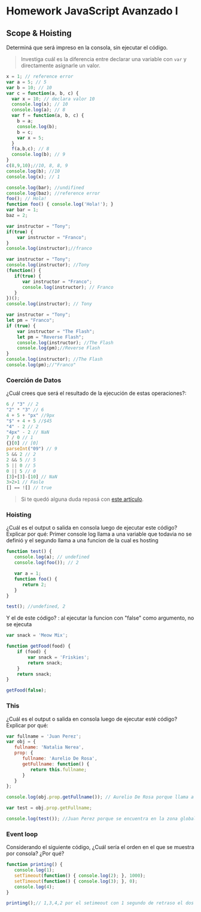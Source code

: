 
# Homework JavaScript Avanzado I

## Scope & Hoisting

Determiná que será impreso en la consola, sin ejecutar el código.

> Investiga cuál es la diferencia entre declarar una variable con `var` y directamente asignarle un valor.

```javascript
x = 1; // reference error
var a = 5; // 5
var b = 10; // 10
var c = function(a, b, c) {
  var x = 10; // declara valor 10
  console.log(x); // 10
  console.log(a); // 8
  var f = function(a, b, c) {
    b = a;
    console.log(b);
    b = c;
    var x = 5;
  }
  f(a,b,c); // 8
  console.log(b); // 9
}
c(8,9,10);//10, 8, 8, 9
console.log(b); //10
console.log(x); // 1
```

```javascript
console.log(bar); //undifined
console.log(baz); //reference error
foo(); // Hola! 
function foo() { console.log('Hola!'); }
var bar = 1; 
baz = 2;
```

```javascript
var instructor = "Tony"; 
if(true) {
    var instructor = "Franco";
}
console.log(instructor);//franco
```

```javascript
var instructor = "Tony";
console.log(instructor); //Tony
(function() {
   if(true) {
      var instructor = "Franco";
      console.log(instructor); // Franco
   }
})();
console.log(instructor); // Tony
```

```javascript
var instructor = "Tony";
let pm = "Franco";
if (true) {
    var instructor = "The Flash";
    let pm = "Reverse Flash";
    console.log(instructor); //The Flash
    console.log(pm);//Reverse Flash
}
console.log(instructor); //The Flash
console.log(pm);//"Franco"
```
### Coerción de Datos

¿Cuál crees que será el resultado de la ejecución de estas operaciones?:

```javascript
6 / "3" // 2
"2" * "3" // 6
4 + 5 + "px" //9px
"$" + 4 + 5 //$45
"4" - 2 // 2
"4px" - 2 // NaN
7 / 0 // 1
{}[0] // [0]
parseInt("09") // 9
5 && 2 // 2
2 && 5 // 5
5 || 0 // 5
0 || 5 // 0
[3]+[3]-[10] // NaN
3>2>1 // Fasle
[] == ![] // true
```

> Si te quedó alguna duda repasá con [este artículo](http://javascript.info/tutorial/object-conversion).


### Hoisting

¿Cuál es el output o salida en consola luego de ejecutar este código? Explicar por qué:
Primer console log llama a una variable que todavia no se definió y el segundo llama a una funcion de la cual es
hosting
```javascript
function test() {
   console.log(a); // undefined
   console.log(foo()); // 2

   var a = 1;
   function foo() {
      return 2;
   }
}

test(); //undefined, 2
```

Y el de este código? :
al ejecutar la funcion con "false" como argumento, no se ejecuta
```javascript
var snack = 'Meow Mix';

function getFood(food) {
    if (food) {
        var snack = 'Friskies';
        return snack;
    }
    return snack;
}

getFood(false); 
```


### This

¿Cuál es el output o salida en consola luego de ejecutar esté código? Explicar por qué:

```javascript
var fullname = 'Juan Perez';
var obj = {
   fullname: 'Natalia Nerea',
   prop: {
      fullname: 'Aurelio De Rosa',
      getFullname: function() {
         return this.fullname;
      }
   }
};

console.log(obj.prop.getFullname()); // Aurelio De Rosa porque llama a la propiedad "prop" donde se encuentra encapsulada

var test = obj.prop.getFullname;

console.log(test()); //Juan Perez porque se encuentra en la zona global
```

### Event loop

Considerando el siguiente código, ¿Cuál sería el orden en el que se muestra por consola? ¿Por qué?

```javascript
function printing() {
   console.log(1);
   setTimeout(function() { console.log(2); }, 1000);
   setTimeout(function() { console.log(3); }, 0);
   console.log(4);
}

printing();// 1,3,4,2 por el setimeout con 1 segundo de retraso el dos se muestra al ultimo, el resto en base al orden de ejecucion
```
